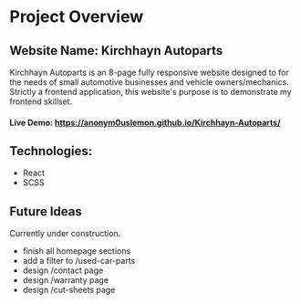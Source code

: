 # Project Overview

## Website Name: Kirchhayn Autoparts

Kirchhayn Autoparts is an 8-page fully responsive website designed to for the needs of small automotive businesses and vehicle owners/mechanics. Strictly a frontend application, this website's purpose is to demonstrate my frontend skillset. 

#### Live Demo:  https://anonym0uslemon.github.io/Kirchhayn-Autoparts/

## Technologies:

- React
- SCSS

## Future Ideas
Currently under construction. 

+ finish all homepage sections
+ add a filter to /used-car-parts
+ design /contact page
+ design /warranty page
+ design /cut-sheets page


